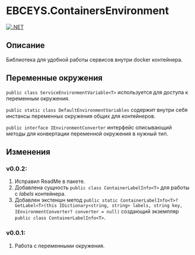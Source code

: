 # EBCEYS.ContainersEnvironment

[![.NET](https://github.com/EBCEYS/EBCEYS.ContainersEnvironment/actions/workflows/dotnet.yml/badge.svg)](https://github.com/EBCEYS/EBCEYS.ContainersEnvironment/actions/workflows/dotnet.yml)

## Описание

Библиотека для удобной работы сервисов внутри docker контейнера.

## Переменные окружения

`public class ServiceEnvironmentVariable<T>` используется для доступа к переменным окружения.

`public static class DefaultEnvironmentVariables` содержит внутри себя инстансы переменных окружения общих для контейнеров.

`public interface IEnvironmentConverter` интерфейс описывающий методы для конвертации переменной окружения в нужный тип.

## Изменения
### v0.0.2:
1. Исправил ReadMe в пакете.
1. Добавлена сущность `public class ContainerLabelInfo<T>` для работы с *labels* контейнера.
1. Добавлен экстеншн метод `public static ContainerLabelInfo<T>? GetLabel<T>(this IDictionary<string, string> labels, string key, IEnvironmentConverter? converter = null)` создающий экземпляр `public class ContainerLabelInfo<T>`.
### v0.0.1:

1. Работа с переменными окружения.